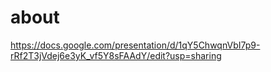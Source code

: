 # about

https://docs.google.com/presentation/d/1qY5ChwqnVbI7p9-rRf2T3jVdej6e3yK_vf5Y8sFAAdY/edit?usp=sharing
